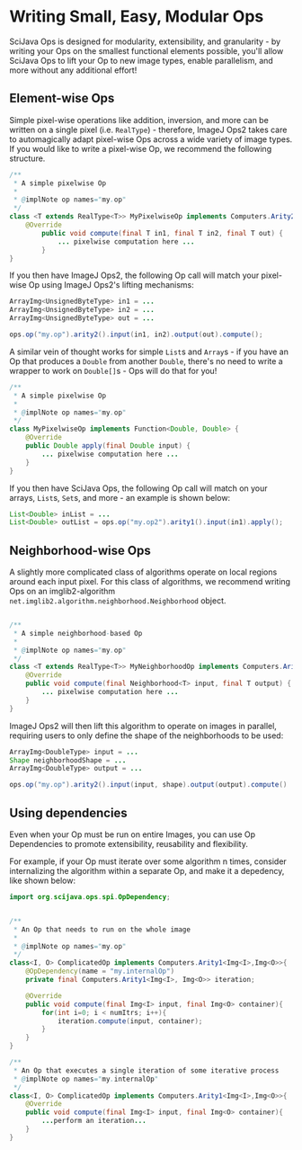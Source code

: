 # Writing Small, Easy, Modular Ops

SciJava Ops is designed for modularity, extensibility, and granularity - by writing your Ops on the smallest functional elements possible, you'll allow SciJava Ops to lift your Op to new image types, enable parallelism, and more without any additional effort!

## Element-wise Ops

Simple pixel-wise operations like addition, inversion, and more can be written on a single pixel (i.e. `RealType`) - therefore, ImageJ Ops2 takes care to automagically adapt pixel-wise Ops across a wide variety of image types. If you would like to write a pixel-wise Op, we recommend the following structure.

```java
/**
 * A simple pixelwise Op
 * 
 * @implNote op names="my.op"
 */
class <T extends RealType<T>> MyPixelwiseOp implements Computers.Arity2<T, T, T> {
	@Override
        public void compute(final T in1, final T in2, final T out) {
            ... pixelwise computation here ...
        }
}
```

If you then have ImageJ Ops2, the following Op call will match your pixel-wise Op using ImageJ Ops2's lifting mechanisms:

```java
ArrayImg<UnsignedByteType> in1 = ...
ArrayImg<UnsignedByteType> in2 = ...
ArrayImg<UnsignedByteType> out = ...

ops.op("my.op").arity2().input(in1, in2).output(out).compute();
```

A similar vein of thought works for simple `List`s and `Array`s - if you have an Op that produces a `Double` from another `Double`, there's no need to write a wrapper to work on `Double[]`s - Ops will do that for you!

```java
/**
 * A simple pixelwise Op
 *
 * @implNote op names="my.op"
 */
class MyPixelwiseOp implements Function<Double, Double> {
    @Override
    public Double apply(final Double input) {
        ... pixelwise computation here ...
    }
}
```

If you then have SciJava Ops, the following Op call will match on your arrays, `List`s, `Set`s, and more - an example is shown below:

```java
List<Double> inList = ...
List<Double> outList = ops.op("my.op2").arity1().input(in1).apply();
```

## Neighborhood-wise Ops

A slightly more complicated class of algorithms operate on local regions around each input pixel. For this class of algorithms, we recommend writing Ops on an imglib2-algorithm `net.imglib2.algorithm.neighborhood.Neighborhood` object. 

```java

/**
 * A simple neighborhood-based Op
 *
 * @implNote op names="my.op"
 */
class <T extends RealType<T>> MyNeighborhoodOp implements Computers.Arity1<Neighborhood<T>, T> {
	@Override
	public void compute(final Neighborhood<T> input, final T output) {
        ... pixelwise computation here ...
	}
}
```

ImageJ Ops2 will then lift this algorithm to operate on images in parallel, requiring users to only define the shape of the neighborhoods to be used:

```java
ArrayImg<DoubleType> input = ...
Shape neighborhoodShape = ...
ArrayImg<DoubleType> output = ...

ops.op("my.op").arity2().input(input, shape).output(output).compute()
```

## Using dependencies

Even when your Op must be run on entire Images, you can use Op Dependencies to promote extensibility, reusability and flexibility.

For example, if your Op must iterate over some algorithm n times, consider internalizing the algorithm within a separate Op, and make it a depedency, like shown below:

```java
import org.scijava.ops.spi.OpDependency;


/**
 * An Op that needs to run on the whole image
 *
 * @implNote op names="my.op"
 */
class<I, O> ComplicatedOp implements Computers.Arity1<Img<I>,Img<O>>{
    @OpDependency(name = "my.internalOp")
    private final Computers.Arity1<Img<I>, Img<O>> iteration;

    @Override
    public void compute(final Img<I> input, final Img<O> container){
        for(int i=0; i < numItrs; i++){
            iteration.compute(input, container);
		}
    }
}

/**
 * An Op that executes a single iteration of some iterative process
 * @implNote op names="my.internalOp"
 */
class<I, O> ComplicatedOp implements Computers.Arity1<Img<I>,Img<O>>{
    @Override
    public void compute(final Img<I> input, final Img<O> container){
        ...perform an iteration...
    }
}
```








